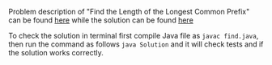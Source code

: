 Problem description of "Find the Length of the Longest Common Prefix" can be found [here](https://leetcode.com/problems/find-the-length-of-the-longest-common-prefix/) while the solution can be found [here](https://github.com/aurimas13/Solutions-To-Problems/blob/main/LeetCode/Python%20Solutions/Find%20The%20Length%20Of%20The%20Longest%20Common%20Prefix/find.java)

To check the solution in terminal first compile Java file as `javac find.java`, then run the command as follows `java Solution` and it will check tests and if the solution works correctly.